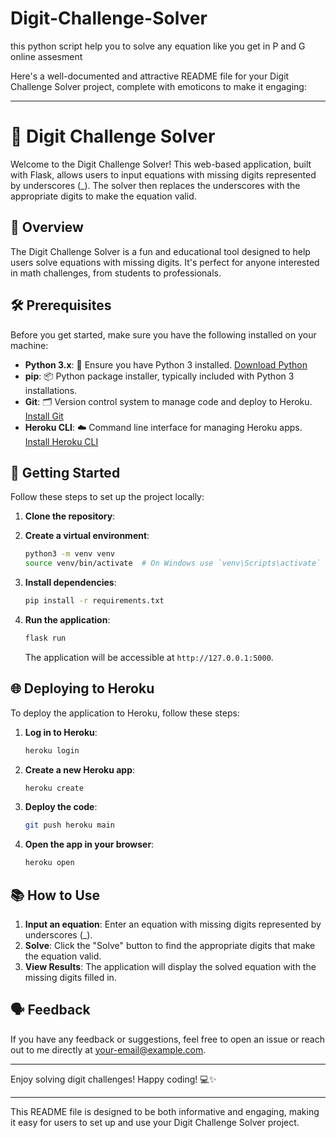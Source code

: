 # Digit-Challenge-Solver
this python script help you to solve any equation like you get in P and G online assesment



Here's a well-documented and attractive README file for your Digit Challenge Solver project, complete with emoticons to make it engaging:

---

# 🧮 Digit Challenge Solver

Welcome to the Digit Challenge Solver! This web-based application, built with Flask, allows users to input equations with missing digits represented by underscores (_). The solver then replaces the underscores with the appropriate digits to make the equation valid. 

## 📜 Overview

The Digit Challenge Solver is a fun and educational tool designed to help users solve equations with missing digits. It's perfect for anyone interested in math challenges, from students to professionals. 

## 🛠️ Prerequisites

Before you get started, make sure you have the following installed on your machine:

- **Python 3.x**: 🐍 Ensure you have Python 3 installed. [Download Python](https://www.python.org/downloads/)
- **pip**: 📦 Python package installer, typically included with Python 3 installations.
- **Git**: 🗂️ Version control system to manage code and deploy to Heroku. [Install Git](https://git-scm.com/)
- **Heroku CLI**: ☁️ Command line interface for managing Heroku apps. [Install Heroku CLI](https://devcenter.heroku.com/articles/heroku-cli)

## 🚀 Getting Started

Follow these steps to set up the project locally:

1. **Clone the repository**:
  

2. **Create a virtual environment**:
   ```bash
   python3 -m venv venv
   source venv/bin/activate  # On Windows use `venv\Scripts\activate`
   ```

3. **Install dependencies**:
   ```bash
   pip install -r requirements.txt
   ```

4. **Run the application**:
   ```bash
   flask run
   ```
   The application will be accessible at `http://127.0.0.1:5000`.

## 🌐 Deploying to Heroku

To deploy the application to Heroku, follow these steps:

1. **Log in to Heroku**:
   ```bash
   heroku login
   ```

2. **Create a new Heroku app**:
   ```bash
   heroku create
   ```

3. **Deploy the code**:
   ```bash
   git push heroku main
   ```

4. **Open the app in your browser**:
   ```bash
   heroku open
   ```

## 📚 How to Use

1. **Input an equation**: Enter an equation with missing digits represented by underscores (_).
2. **Solve**: Click the "Solve" button to find the appropriate digits that make the equation valid.
3. **View Results**: The application will display the solved equation with the missing digits filled in.



## 🗣️ Feedback

If you have any feedback or suggestions, feel free to open an issue or reach out to me directly at [your-email@example.com](mailto:quote1503@gmail.com).

---

Enjoy solving digit challenges! Happy coding! 💻✨

---

This README file is designed to be both informative and engaging, making it easy for users to set up and use your Digit Challenge Solver project.

